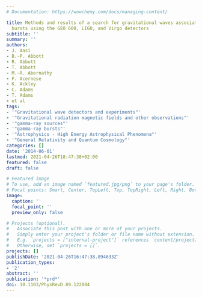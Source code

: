 ```yaml
---
# Documentation: https://wowchemy.com/docs/managing-content/

title: Methods and results of a search for gravitational waves associated with gamma-ray
  bursts using the GEO 600, LIGO, and Virgo detectors
subtitle: ''
summary: ''
authors:
- J. Aasi
- B.~P. Abbott
- R. Abbott
- T. Abbott
- M.~R. Abernathy
- F. Acernese
- K. Ackley
- C. Adams
- T. Adams
- et al
tags:
- '"Gravitational wave detectors and experiments"'
- '"Gravitational radiation magnetic fields and other observations"'
- '"gamma-ray sources"'
- '"gamma-ray bursts"'
- '"Astrophysics - High Energy Astrophysical Phenomena"'
- '"General Relativity and Quantum Cosmology"'
categories: []
date: '2014-06-01'
lastmod: 2021-04-26T18:47:38+02:00
featured: false
draft: false

# Featured image
# To use, add an image named `featured.jpg/png` to your page's folder.
# Focal points: Smart, Center, TopLeft, Top, TopRight, Left, Right, BottomLeft, Bottom, BottomRight.
image:
  caption: ''
  focal_point: ''
  preview_only: false

# Projects (optional).
#   Associate this post with one or more of your projects.
#   Simply enter your project's folder or file name without extension.
#   E.g. `projects = ["internal-project"]` references `content/project/deep-learning/index.md`.
#   Otherwise, set `projects = []`.
projects: []
publishDate: '2021-04-26T16:47:38.094633Z'
publication_types:
- '2'
abstract: ''
publication: '*prd*'
doi: 10.1103/PhysRevD.89.122004
---
```

